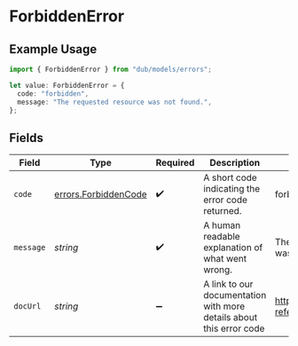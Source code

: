 # ForbiddenError

## Example Usage

```typescript
import { ForbiddenError } from "dub/models/errors";

let value: ForbiddenError = {
  code: "forbidden",
  message: "The requested resource was not found.",
};
```

## Fields

| Field                                                               | Type                                                                | Required                                                            | Description                                                         | Example                                                             |
| ------------------------------------------------------------------- | ------------------------------------------------------------------- | ------------------------------------------------------------------- | ------------------------------------------------------------------- | ------------------------------------------------------------------- |
| `code`                                                              | [errors.ForbiddenCode](../../models/errors/forbiddencode.md)        | :heavy_check_mark:                                                  | A short code indicating the error code returned.                    | forbidden                                                           |
| `message`                                                           | *string*                                                            | :heavy_check_mark:                                                  | A human readable explanation of what went wrong.                    | The requested resource was not found.                               |
| `docUrl`                                                            | *string*                                                            | :heavy_minus_sign:                                                  | A link to our documentation with more details about this error code | https://dub.co/docs/api-reference/errors#forbidden                  |